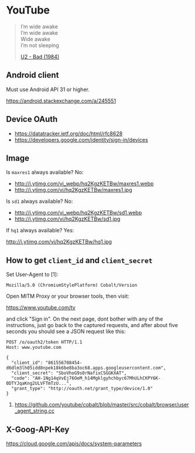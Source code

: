 # YouTube

> I’m wide awake\
> I’m wide awake\
> Wide awake\
> I’m not sleeping
>
> [U2 - Bad (1984)](//youtube.com/watch?v=0s30qw4XV_E)

## Android client

Must use Android API 31 or higher.

https://android.stackexchange.com/a/245551

## Device OAuth

- https://datatracker.ietf.org/doc/html/rfc8628
- https://developers.google.com/identity/sign-in/devices

## Image

Is `maxres1` always available? No:

- <http://i.ytimg.com/vi_webp/hq2KgzKETBw/maxres1.webp>
- http://i.ytimg.com/vi/hq2KgzKETBw/maxres1.jpg

Is `sd1` always available? No:

- <http://i.ytimg.com/vi_webp/hq2KgzKETBw/sd1.webp>
- http://i.ytimg.com/vi/hq2KgzKETBw/sd1.jpg

If `hq1` always available? Yes:

http://i.ytimg.com/vi/hq2KgzKETBw/hq1.jpg

## How to get `client_id` and `client_secret`

Set User-Agent to [1]:

~~~
Mozilla/5.0 (ChromiumStylePlatform) Cobalt/Version
~~~

Open MITM Proxy or your browser tools, then visit:

https://www.youtube.com/tv

and click "Sign in". On the next page, dont bother with any of the instructions,
just go back to the captured requests, and after about five seconds you should
see a JSON request like this:

~~~
POST /o/oauth2/token HTTP/1.1
Host: www.youtube.com

{
  "client_id": "861556708454-d6dlm3lh05idd8npek18k6be8ba3oc68.apps.googleusercontent.com",
  "client_secret": "SboVhoG9s0rNafixCSGGKXAT",
  "code": "AH-1Ng14qVvEj76OeM_h14Mgklgyhchbyc67MhULhCKPY6K-0DTYJqaKng2ULVFTmTzU...",
  "grant_type": "http://oauth.net/grant_type/device/1.0"
}
~~~

1. <https://github.com/youtube/cobalt/blob/master/src/cobalt/browser/user_agent_string.cc>

## X-Goog-API-Key

https://cloud.google.com/apis/docs/system-parameters
